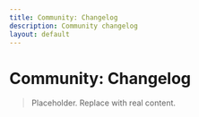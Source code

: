 ```yaml
---
title: Community: Changelog
description: Community changelog
layout: default
---
```

# Community: Changelog

> Placeholder. Replace with real content.
